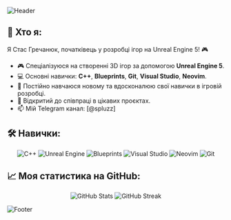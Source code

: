 
![Header](https://capsule-render.vercel.app/api?type=waving&color=0:4A148C,100:7B1FA2&height=250&section=header&text=Привіт,%20я%20Стас%20Гречанюк!&fontSize=40&fontColor=FFFFFF&animation=fadeIn&fontAlignY=40&desc=Розробник%20ігор%20на%20Unreal%20Engine%205&descAlign=70)

## 👾 Хто я:

Я Стас Гречанюк, початківець у розробці ігор на Unreal Engine 5! 🎮

- 🎮 Спеціалізуюся на створенні 3D ігор за допомогою **Unreal Engine 5**.
- 💻 Основні навички: **C++**, **Blueprints**, **Git**, **Visual Studio**, **Neovim**.
- 🌱 Постійно навчаюся новому та вдосконалюю свої навички в ігровій розробці.
- 🤝 Відкритий до співпраці в цікавих проєктах.
- 📫 Мій Telegram канал: [@spluzz]

## 🛠️ Навички:

<p align="center">
  <img src="https://img.shields.io/badge/C++-00599C?style=for-the-badge&logo=c%2B%2B&logoColor=white" alt="C++" />
  <img src="https://img.shields.io/badge/Unreal%20Engine-0E1128?style=for-the-badge&logo=unreal-engine&logoColor=white" alt="Unreal Engine" />
  <img src="https://img.shields.io/badge/Blueprints-5C6BC0?style=for-the-badge&logo=unreal-engine&logoColor=white" alt="Blueprints" />
  <img src="https://img.shields.io/badge/Visual%20Studio-5C2D91?style=for-the-badge&logo=visual-studio&logoColor=white" alt="Visual Studio" />
  <img src="https://img.shields.io/badge/Neovim-57A143?style=for-the-badge&logo=neovim&logoColor=white" alt="Neovim" />
  <img src="https://img.shields.io/badge/Git-F05032?style=for-the-badge&logo=git&logoColor=white" alt="Git" />
</p>

## 📈 Моя статистика на GitHub:

<p align="center">
  <img src="https://github-readme-stats.vercel.app/api?username=SplyZzZ&show_icons=true&theme=tokyonight&hide_border=true&hide_title=true" alt="GitHub Stats" />
  <img src="https://github-readme-streak-stats.herokuapp.com/?user=SplyZzZ&theme=tokyonight&hide_border=true" alt="GitHub Streak" />
</p>


![Footer](https://capsule-render.vercel.app/api?type=waving&color=0:4A148C,100:7B1FA2&height=150&section=footer)
